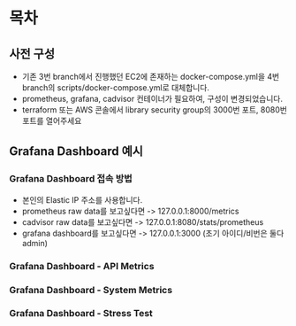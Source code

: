 # 목차

## 사전 구성

- 기존 3번 branch에서 진행했던 EC2에 존재하는 docker-compose.yml을 4번 branch의 scripts/docker-compose.yml로 대체합니다.
- prometheus, grafana, cadvisor 컨테이너가 필요하여, 구성이 변경되었습니다.
- terraform 또는 AWS 콘솔에서 library security group의 3000번 포트, 8080번 포트를 열어주세요

## Grafana Dashboard 예시

### Grafana Dashboard 접속 방법
- 본인의 Elastic IP 주소를 사용합니다.
- prometheus raw data를 보고싶다면 -> 127.0.0.1:8000/metrics
- cadvisor raw data를 보고싶다면 -> 127.0.0.1:8080/stats/prometheus
- grafana dashboard를 보고싶다면 -> 127.0.0.1:3000 (초기 아이디/비번은 둘다 admin)

### Grafana Dashboard - API Metrics

### Grafana Dashboard - System Metrics

### Grafana Dashboard - Stress Test
